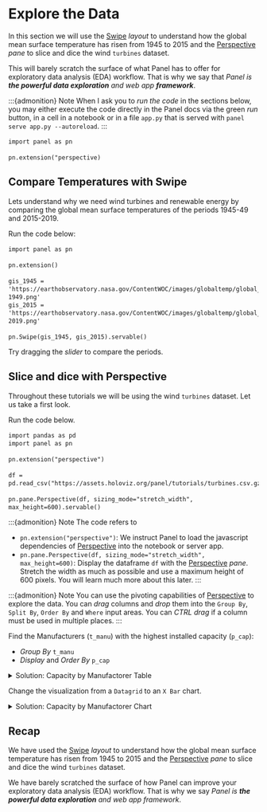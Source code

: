 # Explore the Data

In this section we will use the [Swipe](../../reference/layouts/Swipe.ipynb) *layout* to understand how the global mean surface temperature has risen from 1945 to 2015 and the [Perspective](../../reference/panes/Perspective.ipynb) *pane* to slice and dice the wind `turbines` dataset.

This will barely scratch the surface of what Panel has to offer for exploratory data analysis (EDA) workflow. That is why we say that *Panel is **the powerful data exploration** and web app **framework***.

:::{admonition} Note
When I ask you to *run the code* in the sections below, you may either execute the code directly in the Panel docs via the green *run* button, in a cell in a notebook or in a file `app.py` that is served with `panel serve app.py --autoreload`.
:::

```{pydodide}
import panel as pn

pn.extension("perspective)
```

## Compare Temperatures with Swipe

Lets understand why we need wind turbines and renewable energy by comparing the global mean surface temperatures of the periods 1945-49 and 2015-2019.

Run the code below:

```{pyodide}
import panel as pn

pn.extension()

gis_1945 = 'https://earthobservatory.nasa.gov/ContentWOC/images/globaltemp/global_gis_1945-1949.png'
gis_2015 = 'https://earthobservatory.nasa.gov/ContentWOC/images/globaltemp/global_gis_2015-2019.png'

pn.Swipe(gis_1945, gis_2015).servable()
```

Try dragging the *slider* to compare the periods.

## Slice and dice with Perspective

Throughout these tutorials we will be using the wind `turbines` dataset. Let us take a first look.

Run the code below.

```{pyodide}
import pandas as pd
import panel as pn

pn.extension("perspective")

df = pd.read_csv("https://assets.holoviz.org/panel/tutorials/turbines.csv.gz")

pn.pane.Perspective(df, sizing_mode="stretch_width", max_height=600).servable()
```

:::{admonition} Note
The code refers to

- `pn.extension("perspective")`: We instruct Panel to load the javascript dependencies of [Perspective](../../reference/panes/Perspective.ipynb) into the notebook or server app.
- `pn.pane.Perspective(df, sizing_mode="stretch_width", max_height=600)`: Display the dataframe `df` with the [Perspective](../../reference/panes/Perspective.ipynb) *pane*. Stretch the width as much as possible and use a maximum height of 600 pixels. You will learn much more about this later.
:::

:::{admonition} Note
You can use the pivoting capabilities of [Perspective](../../reference/panes/Perspective.ipynb) to explore the data. You can *drag* columns and *drop* them into the `Group By`, `Split By`, `Order By` and `Where` input areas. You can *CTRL drag* if a column must be used in multiple places.
:::

Find the Manufacturers (`t_manu`) with the highest installed capacity (`p_cap`):

- *Group By* `t_manu`
- *Display* and *Order By* `p_cap`

<details><summary>Solution: Capacity by Manufactorer Table</summary>

![Perspective Table](../../_static/images/explore_data_perspective_table.png)
</details>

Change the visualization from a `Datagrid` to an `X Bar` chart.

<details><summary>Solution: Capacity by Manufactorer Chart</summary>

![Perspective Chart](../../_static/images/explore_data_perspective_chart.png)
</details>

## Recap

We have used the [Swipe](../../reference/layouts/Swipe.ipynb) *layout* to understand how the global mean surface temperature has risen from 1945 to 2015 and the [Perspective](../../reference/panes/Perspective.ipynb) *pane* to slice and dice the wind `turbines` dataset.

We have barely scratched the surface of how Panel can improve your exploratory data analysis (EDA) workflow. That is why we say *Panel is **the powerful data exploration** and web app framework*.